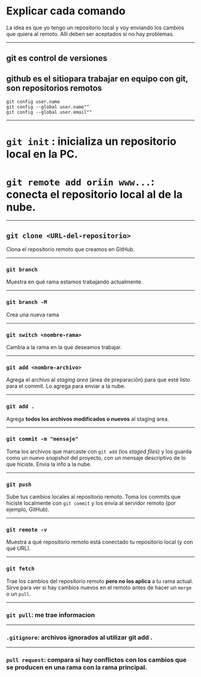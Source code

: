 # Explicar cada comando

La idea es que yo tengo un repositorio local y voy enviando los cambios que quiera al remoto. Allí deben ser aceptados si no hay problemas.

---
## git es control de versiones
## github es el sitiopara trabajar en equipo con git, son repositorios remotos
``` Configuraciones
git config user.name
git config --global user.name""
git config --global user.email""
```

---
# `git init` : inicializa un repositorio local en la PC.
# `git remote add oriin www...`: conecta el repositorio local al de la nube.
---
## `git clone <URL-del-repositorio>`

Clona el repositorio remoto que creamos en GitHub.

---

### `git branch`

Muestra en qué rama estamos trabajando actualmente.

---
### `git branch -M`

Crea una nueva rama

---
### `git switch <nombre-rama>`

Cambia a la rama en la que deseamos trabajar.

---

### `git add <nombre-archivo>`

Agrega el archivo al *staging area* (área de preparación) para que esté listo para el commit. Lo agrega para enviar a la nube.

---

### `git add .`

Agrega **todos los archivos modificados o nuevos** al staging area.

---

### `git commit -m "mensaje"`

Toma los archivos que marcaste con `git add` (los *staged files*) y los guarda como un nuevo *snapshot* del proyecto, con un mensaje descriptivo de lo que hiciste. Envia la info a la nube.

---

### `git push`

Sube tus cambios locales al repositorio remoto. Toma los commits que hiciste localmente con `git commit` y los envía al servidor remoto (por ejemplo, GitHub).

---

### `git remote -v`

Muestra a qué repositorio remoto está conectado tu repositorio local (y con qué URL).

---

### `git fetch`

Trae los cambios del repositorio remoto **pero no los aplica** a tu rama actual. Sirve para ver si hay cambios nuevos en el remoto antes de hacer un `merge` o un `pull`.

---

### `git pull`: me trae informacion
---
### `.gitignore`: archivos ignorados al utilizar git add .
--- 
### `pull request`: compara si hay conflictos con los cambios que se producen en una rama con la rama principal. 
